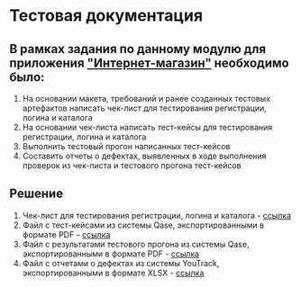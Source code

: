 # Тестовая документация

## В рамках задания по данному модулю для приложения ["Интернет-магазин"](https://qa.demoshopping.ru/) необходимо было:

1. На основании макета, требований и ранее созданных тестовых артефактов написать чек-лист для тестирования регистрации, логина и каталога
2. На основании чек-листа написать тест-кейсы для тестирования регистрации, логина и каталога
3. Выполнить тестовый прогон написанных тест-кейсов
4. Составить отчеты о дефектах, выявленных в ходе выполнения проверок из чек-листа и тестового прогона тест-кейсов

## Решение
1. Чек-лист для тестирования регистрации, логина и каталога - [ссылка](https://docs.google.com/spreadsheets/d/1taF2UcC5_3VdaCFxM96_V8Q0S6bMMZ9QyiPnRMze-Qk/edit?usp=sharing)
2. Файл с тест-кейсами из системы Qase, экспортированными в формате PDF - [ссылка](https://github.com/golyakovn3/docs/blob/main/%D0%A2%D0%B5%D1%81%D1%82-%D0%BA%D0%B5%D0%B9%D1%81%D1%8B%20%D0%B4%D0%BB%D1%8F%20%D1%82%D0%B5%D1%81%D1%82%D0%B8%D1%80%D0%BE%D0%B2%D0%B0%D0%BD%D0%B8%D1%8F%20%D1%80%D0%B5%D0%B3%D0%B8%D1%81%D1%82%D1%80%D0%B0%D1%86%D0%B8%D0%B8%2C%20%D0%BB%D0%BE%D0%B3%D0%B8%D0%BD%D0%B0%20%D0%B8%20%D0%BA%D0%B0%D1%82%D0%B0%D0%BB%D0%BE%D0%B3%D0%B0.pdf)
3. Файл с результатами тестового прогона из системы Qase, экспортированными в формате PDF - [ссылка](https://github.com/golyakovn3/docs/blob/main/%D0%A0%D0%B5%D0%B7%D1%83%D0%BB%D1%8C%D1%82%D0%B0%D1%82%D1%8B%20%D1%82%D0%B5%D1%81%D1%82%D0%BE%D0%B2%D0%BE%D0%B3%D0%BE%20%D0%BF%D1%80%D0%BE%D0%B3%D0%BE%D0%BD%D0%B0.pdf)
4. Файл с отчетами о дефектах из системы YouTrack, экспортированными в формате XLSX - [ссылка](https://github.com/golyakovn3/docs/blob/main/%D0%9E%D1%82%D1%87%D0%B5%D1%82%D1%8B%20%D0%BE%20%D0%B4%D0%B5%D1%84%D0%B5%D0%BA%D1%82%D0%B0%D1%85.xlsx)

